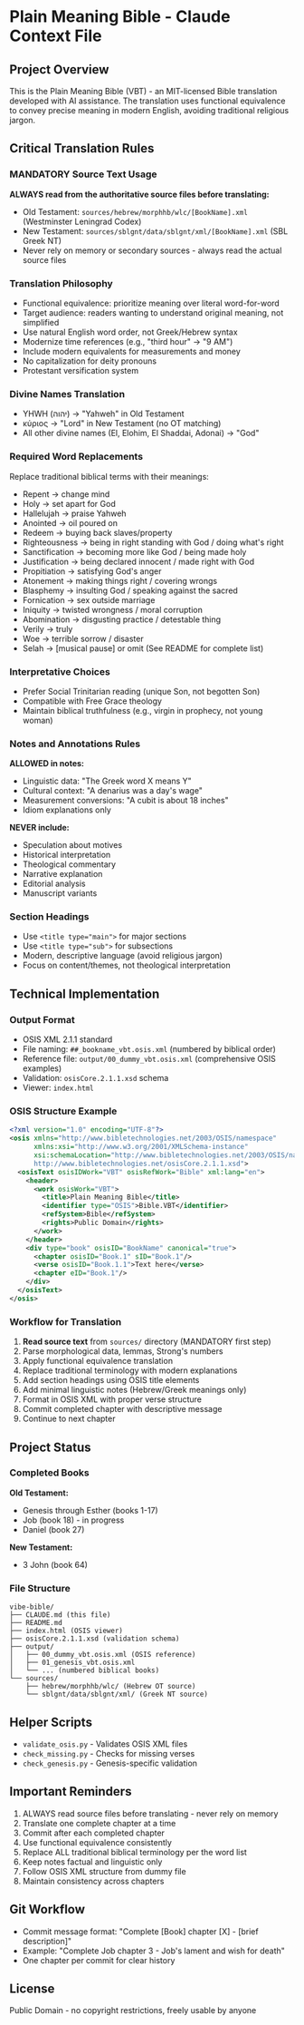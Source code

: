 # Plain Meaning Bible - Claude Context File

## Project Overview
This is the Plain Meaning Bible (VBT) - an MIT-licensed Bible translation developed with AI assistance. The translation uses functional equivalence to convey precise meaning in modern English, avoiding traditional religious jargon.

## Critical Translation Rules

### MANDATORY Source Text Usage
**ALWAYS read from the authoritative source files before translating:**
- Old Testament: `sources/hebrew/morphhb/wlc/[BookName].xml` (Westminster Leningrad Codex)
- New Testament: `sources/sblgnt/data/sblgnt/xml/[BookName].xml` (SBL Greek NT)
- Never rely on memory or secondary sources - always read the actual source files

### Translation Philosophy
- Functional equivalence: prioritize meaning over literal word-for-word
- Target audience: readers wanting to understand original meaning, not simplified
- Use natural English word order, not Greek/Hebrew syntax
- Modernize time references (e.g., "third hour" → "9 AM")
- Include modern equivalents for measurements and money
- No capitalization for deity pronouns
- Protestant versification system

### Divine Names Translation
- YHWH (יהוה) → "Yahweh" in Old Testament
- κύριος → "Lord" in New Testament (no OT matching)
- All other divine names (El, Elohim, El Shaddai, Adonai) → "God"

### Required Word Replacements
Replace traditional biblical terms with their meanings:
- Repent → change mind
- Holy → set apart for God
- Hallelujah → praise Yahweh
- Anointed → oil poured on
- Redeem → buying back slaves/property
- Righteousness → being in right standing with God / doing what's right
- Sanctification → becoming more like God / being made holy
- Justification → being declared innocent / made right with God
- Propitiation → satisfying God's anger
- Atonement → making things right / covering wrongs
- Blasphemy → insulting God / speaking against the sacred
- Fornication → sex outside marriage
- Iniquity → twisted wrongness / moral corruption
- Abomination → disgusting practice / detestable thing
- Verily → truly
- Woe → terrible sorrow / disaster
- Selah → [musical pause] or omit
(See README for complete list)

### Interpretative Choices
- Prefer Social Trinitarian reading (unique Son, not begotten Son)
- Compatible with Free Grace theology
- Maintain biblical truthfulness (e.g., virgin in prophecy, not young woman)

### Notes and Annotations Rules
**ALLOWED in notes:**
- Linguistic data: "The Greek word X means Y"
- Cultural context: "A denarius was a day's wage"
- Measurement conversions: "A cubit is about 18 inches"
- Idiom explanations only

**NEVER include:**
- Speculation about motives
- Historical interpretation
- Theological commentary
- Narrative explanation
- Editorial analysis
- Manuscript variants

### Section Headings
- Use `<title type="main">` for major sections
- Use `<title type="sub">` for subsections
- Modern, descriptive language (avoid religious jargon)
- Focus on content/themes, not theological interpretation

## Technical Implementation

### Output Format
- OSIS XML 2.1.1 standard
- File naming: `##_bookname_vbt.osis.xml` (numbered by biblical order)
- Reference file: `output/00_dummy_vbt.osis.xml` (comprehensive OSIS examples)
- Validation: `osisCore.2.1.1.xsd` schema
- Viewer: `index.html`

### OSIS Structure Example
```xml
<?xml version="1.0" encoding="UTF-8"?>
<osis xmlns="http://www.bibletechnologies.net/2003/OSIS/namespace" 
      xmlns:xsi="http://www.w3.org/2001/XMLSchema-instance" 
      xsi:schemaLocation="http://www.bibletechnologies.net/2003/OSIS/namespace 
      http://www.bibletechnologies.net/osisCore.2.1.1.xsd">
  <osisText osisIDWork="VBT" osisRefWork="Bible" xml:lang="en">
    <header>
      <work osisWork="VBT">
        <title>Plain Meaning Bible</title>
        <identifier type="OSIS">Bible.VBT</identifier>
        <refSystem>Bible</refSystem>
        <rights>Public Domain</rights>
      </work>
    </header>
    <div type="book" osisID="BookName" canonical="true">
      <chapter osisID="Book.1" sID="Book.1"/>
      <verse osisID="Book.1.1">Text here</verse>
      <chapter eID="Book.1"/>
    </div>
  </osisText>
</osis>
```

### Workflow for Translation
1. **Read source text** from `sources/` directory (MANDATORY first step)
2. Parse morphological data, lemmas, Strong's numbers
3. Apply functional equivalence translation
4. Replace traditional terminology with modern explanations
5. Add section headings using OSIS title elements
6. Add minimal linguistic notes (Hebrew/Greek meanings only)
7. Format in OSIS XML with proper verse structure
8. Commit completed chapter with descriptive message
9. Continue to next chapter

## Project Status

### Completed Books
**Old Testament:**
- Genesis through Esther (books 1-17)
- Job (book 18) - in progress
- Daniel (book 27)

**New Testament:**
- 3 John (book 64)

### File Structure
```
vibe-bible/
├── CLAUDE.md (this file)
├── README.md
├── index.html (OSIS viewer)
├── osisCore.2.1.1.xsd (validation schema)
├── output/
│   ├── 00_dummy_vbt.osis.xml (OSIS reference)
│   ├── 01_genesis_vbt.osis.xml
│   └── ... (numbered biblical books)
└── sources/
    ├── hebrew/morphhb/wlc/ (Hebrew OT source)
    └── sblgnt/data/sblgnt/xml/ (Greek NT source)
```

## Helper Scripts
- `validate_osis.py` - Validates OSIS XML files
- `check_missing.py` - Checks for missing verses
- `check_genesis.py` - Genesis-specific validation

## Important Reminders
1. ALWAYS read source files before translating - never rely on memory
2. Translate one complete chapter at a time
3. Commit after each completed chapter
4. Use functional equivalence consistently
5. Replace ALL traditional biblical terminology per the word list
6. Keep notes factual and linguistic only
7. Follow OSIS XML structure from dummy file
8. Maintain consistency across chapters

## Git Workflow
- Commit message format: "Complete [Book] chapter [X] - [brief description]"
- Example: "Complete Job chapter 3 - Job's lament and wish for death"
- One chapter per commit for clear history

## License
Public Domain - no copyright restrictions, freely usable by anyone